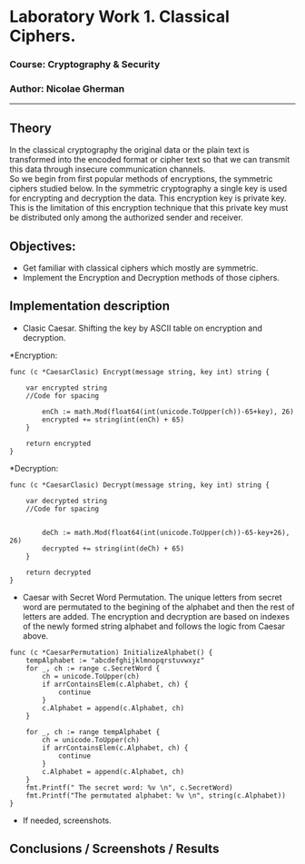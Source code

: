 # Laboratory Work 1. Classical Ciphers.

### Course: Cryptography & Security
### Author: Nicolae Gherman

----

## Theory
In the classical cryptography the original data or the plain text is transformed into the encoded format or cipher text so that we can transmit this data through insecure communication channels. <br />
So we begin from first popular methods of encryptions, the  symmetric ciphers studied below. In the symmetric cryptography a single key is used for encrypting and decryption the data. This encryption key is private key. This is the limitation of this encryption technique that this private key must be distributed only among the authorized sender and receiver. 

## Objectives:

* Get familiar with classical ciphers which mostly are symmetric. 
* Implement the Encryption and Decryption methods of those ciphers.

## Implementation description

* Clasic Caesar. Shifting the key by ASCII table on encryption and decryption.  

*Encryption: 
```
func (c *CaesarClasic) Encrypt(message string, key int) string {

	var encrypted string 
	//Code for spacing

		enCh := math.Mod(float64(int(unicode.ToUpper(ch))-65+key), 26)
		encrypted += string(int(enCh) + 65)
	}

	return encrypted
}
``` 
*Decryption: 
``` 
func (c *CaesarClasic) Decrypt(message string, key int) string {

	var decrypted string 
	//Code for spacing


		deCh := math.Mod(float64(int(unicode.ToUpper(ch))-65-key+26), 26)
		decrypted += string(int(deCh) + 65)
	}

	return decrypted
} 
```  

* Caesar with Secret Word Permutation. The unique letters from secret word are permutated to the begining of the alphabet and then the rest of letters are added. The encryption and decryption are based on indexes of the newly formed string alphabet  and follows the logic from Caesar above.
``` 
func (c *CaesarPermutation) InitializeAlphabet() {
	tempAlphabet := "abcdefghijklmnopqrstuvwxyz"
	for _, ch := range c.SecretWord {
		ch = unicode.ToUpper(ch)
		if arrContainsElem(c.Alphabet, ch) {
			continue
		}
		c.Alphabet = append(c.Alphabet, ch)
	}

	for _, ch := range tempAlphabet {
		ch = unicode.ToUpper(ch)
		if arrContainsElem(c.Alphabet, ch) {
			continue
		}
		c.Alphabet = append(c.Alphabet, ch)
	}
	fmt.Printf(" The secret word: %v \n", c.SecretWord)
	fmt.Printf("The permutated alphabet: %v \n", string(c.Alphabet))
}
``` 
* If needed, screenshots.


## Conclusions / Screenshots / Results
